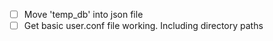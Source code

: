 - [ ] Move 'temp_db' into json file
- [ ] Get basic user.conf file working. Including directory paths
